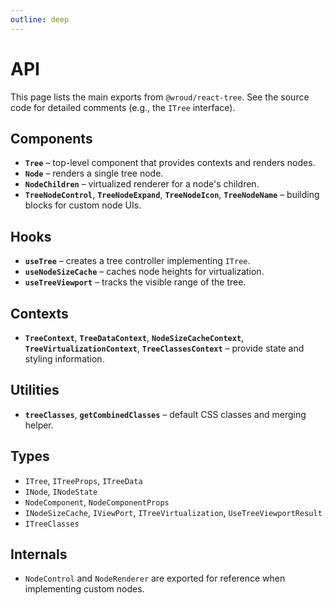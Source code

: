 ```yaml
---
outline: deep
---
```


# API

This page lists the main exports from `@wroud/react-tree`. See the source code for detailed comments (e.g., the `ITree` interface).

## Components

- **`Tree`** – top-level component that provides contexts and renders nodes.
- **`Node`** – renders a single tree node.
- **`NodeChildren`** – virtualized renderer for a node's children.
- **`TreeNodeControl`**, **`TreeNodeExpand`**, **`TreeNodeIcon`**, **`TreeNodeName`** – building blocks for custom node UIs.

## Hooks

- **`useTree`** – creates a tree controller implementing `ITree`.
- **`useNodeSizeCache`** – caches node heights for virtualization.
- **`useTreeViewport`** – tracks the visible range of the tree.

## Contexts

- **`TreeContext`**, **`TreeDataContext`**, **`NodeSizeCacheContext`**, **`TreeVirtualizationContext`**, **`TreeClassesContext`** – provide state and styling information.

## Utilities

- **`treeClasses`**, **`getCombinedClasses`** – default CSS classes and merging helper.

## Types

- `ITree`, `ITreeProps`, `ITreeData`
- `INode`, `INodeState`
- `NodeComponent`, `NodeComponentProps`
- `INodeSizeCache`, `IViewPort`, `ITreeVirtualization`, `UseTreeViewportResult`
- `ITreeClasses`

## Internals

- `NodeControl` and `NodeRenderer` are exported for reference when implementing custom nodes.
